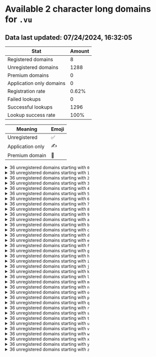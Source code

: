 # Available 2 character long domains for `.vu`

## Data last updated: 07/24/2024, 16:32:05

|Stat|Amount|
|--|--|
|Registered domains|8|
|Unregistered domains|1288|
|Premium domains|0|
|Application only domains|0|
|Registration rate|0.62%|
|Failed lookups|0|
|Successful lookups|1296|
|Lookup success rate|100%|


|Meaning|Emoji|
|--|--|
|Unregistered|:white_check_mark:|
|Application only|:writing_hand:|
|Premium domain|:gem:|

<details>
<summary>36 unregistered domains starting with <bold><code>0</code></bold></summary>

|Type|Domain|
|--|--|
|:white_check_mark:|`00.vu`|
|:white_check_mark:|`01.vu`|
|:white_check_mark:|`02.vu`|
|:white_check_mark:|`03.vu`|
|:white_check_mark:|`04.vu`|
|:white_check_mark:|`05.vu`|
|:white_check_mark:|`06.vu`|
|:white_check_mark:|`07.vu`|
|:white_check_mark:|`08.vu`|
|:white_check_mark:|`09.vu`|
|:white_check_mark:|`0a.vu`|
|:white_check_mark:|`0b.vu`|
|:white_check_mark:|`0c.vu`|
|:white_check_mark:|`0d.vu`|
|:white_check_mark:|`0e.vu`|
|:white_check_mark:|`0f.vu`|
|:white_check_mark:|`0g.vu`|
|:white_check_mark:|`0h.vu`|
|:white_check_mark:|`0i.vu`|
|:white_check_mark:|`0j.vu`|
|:white_check_mark:|`0k.vu`|
|:white_check_mark:|`0l.vu`|
|:white_check_mark:|`0m.vu`|
|:white_check_mark:|`0n.vu`|
|:white_check_mark:|`0o.vu`|
|:white_check_mark:|`0p.vu`|
|:white_check_mark:|`0q.vu`|
|:white_check_mark:|`0r.vu`|
|:white_check_mark:|`0s.vu`|
|:white_check_mark:|`0t.vu`|
|:white_check_mark:|`0u.vu`|
|:white_check_mark:|`0v.vu`|
|:white_check_mark:|`0w.vu`|
|:white_check_mark:|`0x.vu`|
|:white_check_mark:|`0y.vu`|
|:white_check_mark:|`0z.vu`|
</details>
<details>
<summary>36 unregistered domains starting with <bold><code>1</code></bold></summary>

|Type|Domain|
|--|--|
|:white_check_mark:|`10.vu`|
|:white_check_mark:|`11.vu`|
|:white_check_mark:|`12.vu`|
|:white_check_mark:|`13.vu`|
|:white_check_mark:|`14.vu`|
|:white_check_mark:|`15.vu`|
|:white_check_mark:|`16.vu`|
|:white_check_mark:|`17.vu`|
|:white_check_mark:|`18.vu`|
|:white_check_mark:|`19.vu`|
|:white_check_mark:|`1a.vu`|
|:white_check_mark:|`1b.vu`|
|:white_check_mark:|`1c.vu`|
|:white_check_mark:|`1d.vu`|
|:white_check_mark:|`1e.vu`|
|:white_check_mark:|`1f.vu`|
|:white_check_mark:|`1g.vu`|
|:white_check_mark:|`1h.vu`|
|:white_check_mark:|`1i.vu`|
|:white_check_mark:|`1j.vu`|
|:white_check_mark:|`1k.vu`|
|:white_check_mark:|`1l.vu`|
|:white_check_mark:|`1m.vu`|
|:white_check_mark:|`1n.vu`|
|:white_check_mark:|`1o.vu`|
|:white_check_mark:|`1p.vu`|
|:white_check_mark:|`1q.vu`|
|:white_check_mark:|`1r.vu`|
|:white_check_mark:|`1s.vu`|
|:white_check_mark:|`1t.vu`|
|:white_check_mark:|`1u.vu`|
|:white_check_mark:|`1v.vu`|
|:white_check_mark:|`1w.vu`|
|:white_check_mark:|`1x.vu`|
|:white_check_mark:|`1y.vu`|
|:white_check_mark:|`1z.vu`|
</details>
<details>
<summary>36 unregistered domains starting with <bold><code>2</code></bold></summary>

|Type|Domain|
|--|--|
|:white_check_mark:|`20.vu`|
|:white_check_mark:|`21.vu`|
|:white_check_mark:|`22.vu`|
|:white_check_mark:|`23.vu`|
|:white_check_mark:|`24.vu`|
|:white_check_mark:|`25.vu`|
|:white_check_mark:|`26.vu`|
|:white_check_mark:|`27.vu`|
|:white_check_mark:|`28.vu`|
|:white_check_mark:|`29.vu`|
|:white_check_mark:|`2a.vu`|
|:white_check_mark:|`2b.vu`|
|:white_check_mark:|`2c.vu`|
|:white_check_mark:|`2d.vu`|
|:white_check_mark:|`2e.vu`|
|:white_check_mark:|`2f.vu`|
|:white_check_mark:|`2g.vu`|
|:white_check_mark:|`2h.vu`|
|:white_check_mark:|`2i.vu`|
|:white_check_mark:|`2j.vu`|
|:white_check_mark:|`2k.vu`|
|:white_check_mark:|`2l.vu`|
|:white_check_mark:|`2m.vu`|
|:white_check_mark:|`2n.vu`|
|:white_check_mark:|`2o.vu`|
|:white_check_mark:|`2p.vu`|
|:white_check_mark:|`2q.vu`|
|:white_check_mark:|`2r.vu`|
|:white_check_mark:|`2s.vu`|
|:white_check_mark:|`2t.vu`|
|:white_check_mark:|`2u.vu`|
|:white_check_mark:|`2v.vu`|
|:white_check_mark:|`2w.vu`|
|:white_check_mark:|`2x.vu`|
|:white_check_mark:|`2y.vu`|
|:white_check_mark:|`2z.vu`|
</details>
<details>
<summary>36 unregistered domains starting with <bold><code>3</code></bold></summary>

|Type|Domain|
|--|--|
|:white_check_mark:|`30.vu`|
|:white_check_mark:|`31.vu`|
|:white_check_mark:|`32.vu`|
|:white_check_mark:|`33.vu`|
|:white_check_mark:|`34.vu`|
|:white_check_mark:|`35.vu`|
|:white_check_mark:|`36.vu`|
|:white_check_mark:|`37.vu`|
|:white_check_mark:|`38.vu`|
|:white_check_mark:|`39.vu`|
|:white_check_mark:|`3a.vu`|
|:white_check_mark:|`3b.vu`|
|:white_check_mark:|`3c.vu`|
|:white_check_mark:|`3d.vu`|
|:white_check_mark:|`3e.vu`|
|:white_check_mark:|`3f.vu`|
|:white_check_mark:|`3g.vu`|
|:white_check_mark:|`3h.vu`|
|:white_check_mark:|`3i.vu`|
|:white_check_mark:|`3j.vu`|
|:white_check_mark:|`3k.vu`|
|:white_check_mark:|`3l.vu`|
|:white_check_mark:|`3m.vu`|
|:white_check_mark:|`3n.vu`|
|:white_check_mark:|`3o.vu`|
|:white_check_mark:|`3p.vu`|
|:white_check_mark:|`3q.vu`|
|:white_check_mark:|`3r.vu`|
|:white_check_mark:|`3s.vu`|
|:white_check_mark:|`3t.vu`|
|:white_check_mark:|`3u.vu`|
|:white_check_mark:|`3v.vu`|
|:white_check_mark:|`3w.vu`|
|:white_check_mark:|`3x.vu`|
|:white_check_mark:|`3y.vu`|
|:white_check_mark:|`3z.vu`|
</details>
<details>
<summary>36 unregistered domains starting with <bold><code>4</code></bold></summary>

|Type|Domain|
|--|--|
|:white_check_mark:|`40.vu`|
|:white_check_mark:|`41.vu`|
|:white_check_mark:|`42.vu`|
|:white_check_mark:|`43.vu`|
|:white_check_mark:|`44.vu`|
|:white_check_mark:|`45.vu`|
|:white_check_mark:|`46.vu`|
|:white_check_mark:|`47.vu`|
|:white_check_mark:|`48.vu`|
|:white_check_mark:|`49.vu`|
|:white_check_mark:|`4a.vu`|
|:white_check_mark:|`4b.vu`|
|:white_check_mark:|`4c.vu`|
|:white_check_mark:|`4d.vu`|
|:white_check_mark:|`4e.vu`|
|:white_check_mark:|`4f.vu`|
|:white_check_mark:|`4g.vu`|
|:white_check_mark:|`4h.vu`|
|:white_check_mark:|`4i.vu`|
|:white_check_mark:|`4j.vu`|
|:white_check_mark:|`4k.vu`|
|:white_check_mark:|`4l.vu`|
|:white_check_mark:|`4m.vu`|
|:white_check_mark:|`4n.vu`|
|:white_check_mark:|`4o.vu`|
|:white_check_mark:|`4p.vu`|
|:white_check_mark:|`4q.vu`|
|:white_check_mark:|`4r.vu`|
|:white_check_mark:|`4s.vu`|
|:white_check_mark:|`4t.vu`|
|:white_check_mark:|`4u.vu`|
|:white_check_mark:|`4v.vu`|
|:white_check_mark:|`4w.vu`|
|:white_check_mark:|`4x.vu`|
|:white_check_mark:|`4y.vu`|
|:white_check_mark:|`4z.vu`|
</details>
<details>
<summary>36 unregistered domains starting with <bold><code>5</code></bold></summary>

|Type|Domain|
|--|--|
|:white_check_mark:|`50.vu`|
|:white_check_mark:|`51.vu`|
|:white_check_mark:|`52.vu`|
|:white_check_mark:|`53.vu`|
|:white_check_mark:|`54.vu`|
|:white_check_mark:|`55.vu`|
|:white_check_mark:|`56.vu`|
|:white_check_mark:|`57.vu`|
|:white_check_mark:|`58.vu`|
|:white_check_mark:|`59.vu`|
|:white_check_mark:|`5a.vu`|
|:white_check_mark:|`5b.vu`|
|:white_check_mark:|`5c.vu`|
|:white_check_mark:|`5d.vu`|
|:white_check_mark:|`5e.vu`|
|:white_check_mark:|`5f.vu`|
|:white_check_mark:|`5g.vu`|
|:white_check_mark:|`5h.vu`|
|:white_check_mark:|`5i.vu`|
|:white_check_mark:|`5j.vu`|
|:white_check_mark:|`5k.vu`|
|:white_check_mark:|`5l.vu`|
|:white_check_mark:|`5m.vu`|
|:white_check_mark:|`5n.vu`|
|:white_check_mark:|`5o.vu`|
|:white_check_mark:|`5p.vu`|
|:white_check_mark:|`5q.vu`|
|:white_check_mark:|`5r.vu`|
|:white_check_mark:|`5s.vu`|
|:white_check_mark:|`5t.vu`|
|:white_check_mark:|`5u.vu`|
|:white_check_mark:|`5v.vu`|
|:white_check_mark:|`5w.vu`|
|:white_check_mark:|`5x.vu`|
|:white_check_mark:|`5y.vu`|
|:white_check_mark:|`5z.vu`|
</details>
<details>
<summary>36 unregistered domains starting with <bold><code>6</code></bold></summary>

|Type|Domain|
|--|--|
|:white_check_mark:|`60.vu`|
|:white_check_mark:|`61.vu`|
|:white_check_mark:|`62.vu`|
|:white_check_mark:|`63.vu`|
|:white_check_mark:|`64.vu`|
|:white_check_mark:|`65.vu`|
|:white_check_mark:|`66.vu`|
|:white_check_mark:|`67.vu`|
|:white_check_mark:|`68.vu`|
|:white_check_mark:|`69.vu`|
|:white_check_mark:|`6a.vu`|
|:white_check_mark:|`6b.vu`|
|:white_check_mark:|`6c.vu`|
|:white_check_mark:|`6d.vu`|
|:white_check_mark:|`6e.vu`|
|:white_check_mark:|`6f.vu`|
|:white_check_mark:|`6g.vu`|
|:white_check_mark:|`6h.vu`|
|:white_check_mark:|`6i.vu`|
|:white_check_mark:|`6j.vu`|
|:white_check_mark:|`6k.vu`|
|:white_check_mark:|`6l.vu`|
|:white_check_mark:|`6m.vu`|
|:white_check_mark:|`6n.vu`|
|:white_check_mark:|`6o.vu`|
|:white_check_mark:|`6p.vu`|
|:white_check_mark:|`6q.vu`|
|:white_check_mark:|`6r.vu`|
|:white_check_mark:|`6s.vu`|
|:white_check_mark:|`6t.vu`|
|:white_check_mark:|`6u.vu`|
|:white_check_mark:|`6v.vu`|
|:white_check_mark:|`6w.vu`|
|:white_check_mark:|`6x.vu`|
|:white_check_mark:|`6y.vu`|
|:white_check_mark:|`6z.vu`|
</details>
<details>
<summary>36 unregistered domains starting with <bold><code>7</code></bold></summary>

|Type|Domain|
|--|--|
|:white_check_mark:|`70.vu`|
|:white_check_mark:|`71.vu`|
|:white_check_mark:|`72.vu`|
|:white_check_mark:|`73.vu`|
|:white_check_mark:|`74.vu`|
|:white_check_mark:|`75.vu`|
|:white_check_mark:|`76.vu`|
|:white_check_mark:|`77.vu`|
|:white_check_mark:|`78.vu`|
|:white_check_mark:|`79.vu`|
|:white_check_mark:|`7a.vu`|
|:white_check_mark:|`7b.vu`|
|:white_check_mark:|`7c.vu`|
|:white_check_mark:|`7d.vu`|
|:white_check_mark:|`7e.vu`|
|:white_check_mark:|`7f.vu`|
|:white_check_mark:|`7g.vu`|
|:white_check_mark:|`7h.vu`|
|:white_check_mark:|`7i.vu`|
|:white_check_mark:|`7j.vu`|
|:white_check_mark:|`7k.vu`|
|:white_check_mark:|`7l.vu`|
|:white_check_mark:|`7m.vu`|
|:white_check_mark:|`7n.vu`|
|:white_check_mark:|`7o.vu`|
|:white_check_mark:|`7p.vu`|
|:white_check_mark:|`7q.vu`|
|:white_check_mark:|`7r.vu`|
|:white_check_mark:|`7s.vu`|
|:white_check_mark:|`7t.vu`|
|:white_check_mark:|`7u.vu`|
|:white_check_mark:|`7v.vu`|
|:white_check_mark:|`7w.vu`|
|:white_check_mark:|`7x.vu`|
|:white_check_mark:|`7y.vu`|
|:white_check_mark:|`7z.vu`|
</details>
<details>
<summary>36 unregistered domains starting with <bold><code>8</code></bold></summary>

|Type|Domain|
|--|--|
|:white_check_mark:|`80.vu`|
|:white_check_mark:|`81.vu`|
|:white_check_mark:|`82.vu`|
|:white_check_mark:|`83.vu`|
|:white_check_mark:|`84.vu`|
|:white_check_mark:|`85.vu`|
|:white_check_mark:|`86.vu`|
|:white_check_mark:|`87.vu`|
|:white_check_mark:|`88.vu`|
|:white_check_mark:|`89.vu`|
|:white_check_mark:|`8a.vu`|
|:white_check_mark:|`8b.vu`|
|:white_check_mark:|`8c.vu`|
|:white_check_mark:|`8d.vu`|
|:white_check_mark:|`8e.vu`|
|:white_check_mark:|`8f.vu`|
|:white_check_mark:|`8g.vu`|
|:white_check_mark:|`8h.vu`|
|:white_check_mark:|`8i.vu`|
|:white_check_mark:|`8j.vu`|
|:white_check_mark:|`8k.vu`|
|:white_check_mark:|`8l.vu`|
|:white_check_mark:|`8m.vu`|
|:white_check_mark:|`8n.vu`|
|:white_check_mark:|`8o.vu`|
|:white_check_mark:|`8p.vu`|
|:white_check_mark:|`8q.vu`|
|:white_check_mark:|`8r.vu`|
|:white_check_mark:|`8s.vu`|
|:white_check_mark:|`8t.vu`|
|:white_check_mark:|`8u.vu`|
|:white_check_mark:|`8v.vu`|
|:white_check_mark:|`8w.vu`|
|:white_check_mark:|`8x.vu`|
|:white_check_mark:|`8y.vu`|
|:white_check_mark:|`8z.vu`|
</details>
<details>
<summary>36 unregistered domains starting with <bold><code>9</code></bold></summary>

|Type|Domain|
|--|--|
|:white_check_mark:|`90.vu`|
|:white_check_mark:|`91.vu`|
|:white_check_mark:|`92.vu`|
|:white_check_mark:|`93.vu`|
|:white_check_mark:|`94.vu`|
|:white_check_mark:|`95.vu`|
|:white_check_mark:|`96.vu`|
|:white_check_mark:|`97.vu`|
|:white_check_mark:|`98.vu`|
|:white_check_mark:|`99.vu`|
|:white_check_mark:|`9a.vu`|
|:white_check_mark:|`9b.vu`|
|:white_check_mark:|`9c.vu`|
|:white_check_mark:|`9d.vu`|
|:white_check_mark:|`9e.vu`|
|:white_check_mark:|`9f.vu`|
|:white_check_mark:|`9g.vu`|
|:white_check_mark:|`9h.vu`|
|:white_check_mark:|`9i.vu`|
|:white_check_mark:|`9j.vu`|
|:white_check_mark:|`9k.vu`|
|:white_check_mark:|`9l.vu`|
|:white_check_mark:|`9m.vu`|
|:white_check_mark:|`9n.vu`|
|:white_check_mark:|`9o.vu`|
|:white_check_mark:|`9p.vu`|
|:white_check_mark:|`9q.vu`|
|:white_check_mark:|`9r.vu`|
|:white_check_mark:|`9s.vu`|
|:white_check_mark:|`9t.vu`|
|:white_check_mark:|`9u.vu`|
|:white_check_mark:|`9v.vu`|
|:white_check_mark:|`9w.vu`|
|:white_check_mark:|`9x.vu`|
|:white_check_mark:|`9y.vu`|
|:white_check_mark:|`9z.vu`|
</details>
<details>
<summary>28 unregistered domains starting with <bold><code>a</code></bold></summary>

|Type|Domain|
|--|--|
|:white_check_mark:|`a0.vu`|
|:white_check_mark:|`a1.vu`|
|:white_check_mark:|`a2.vu`|
|:white_check_mark:|`a3.vu`|
|:white_check_mark:|`a4.vu`|
|:white_check_mark:|`a5.vu`|
|:white_check_mark:|`a6.vu`|
|:white_check_mark:|`a7.vu`|
|:white_check_mark:|`a8.vu`|
|:white_check_mark:|`a9.vu`|
|:white_check_mark:|`ab.vu`|
|:white_check_mark:|`ae.vu`|
|:white_check_mark:|`ah.vu`|
|:white_check_mark:|`aj.vu`|
|:white_check_mark:|`ak.vu`|
|:white_check_mark:|`al.vu`|
|:white_check_mark:|`am.vu`|
|:white_check_mark:|`ao.vu`|
|:white_check_mark:|`ap.vu`|
|:white_check_mark:|`aq.vu`|
|:white_check_mark:|`ar.vu`|
|:white_check_mark:|`as.vu`|
|:white_check_mark:|`at.vu`|
|:white_check_mark:|`au.vu`|
|:white_check_mark:|`aw.vu`|
|:white_check_mark:|`ax.vu`|
|:white_check_mark:|`ay.vu`|
|:white_check_mark:|`az.vu`|
</details>
<details>
<summary>36 unregistered domains starting with <bold><code>b</code></bold></summary>

|Type|Domain|
|--|--|
|:white_check_mark:|`b0.vu`|
|:white_check_mark:|`b1.vu`|
|:white_check_mark:|`b2.vu`|
|:white_check_mark:|`b3.vu`|
|:white_check_mark:|`b4.vu`|
|:white_check_mark:|`b5.vu`|
|:white_check_mark:|`b6.vu`|
|:white_check_mark:|`b7.vu`|
|:white_check_mark:|`b8.vu`|
|:white_check_mark:|`b9.vu`|
|:white_check_mark:|`ba.vu`|
|:white_check_mark:|`bb.vu`|
|:white_check_mark:|`bc.vu`|
|:white_check_mark:|`bd.vu`|
|:white_check_mark:|`be.vu`|
|:white_check_mark:|`bf.vu`|
|:white_check_mark:|`bg.vu`|
|:white_check_mark:|`bh.vu`|
|:white_check_mark:|`bi.vu`|
|:white_check_mark:|`bj.vu`|
|:white_check_mark:|`bk.vu`|
|:white_check_mark:|`bl.vu`|
|:white_check_mark:|`bm.vu`|
|:white_check_mark:|`bn.vu`|
|:white_check_mark:|`bo.vu`|
|:white_check_mark:|`bp.vu`|
|:white_check_mark:|`bq.vu`|
|:white_check_mark:|`br.vu`|
|:white_check_mark:|`bs.vu`|
|:white_check_mark:|`bt.vu`|
|:white_check_mark:|`bu.vu`|
|:white_check_mark:|`bv.vu`|
|:white_check_mark:|`bw.vu`|
|:white_check_mark:|`bx.vu`|
|:white_check_mark:|`by.vu`|
|:white_check_mark:|`bz.vu`|
</details>
<details>
<summary>36 unregistered domains starting with <bold><code>c</code></bold></summary>

|Type|Domain|
|--|--|
|:white_check_mark:|`c0.vu`|
|:white_check_mark:|`c1.vu`|
|:white_check_mark:|`c2.vu`|
|:white_check_mark:|`c3.vu`|
|:white_check_mark:|`c4.vu`|
|:white_check_mark:|`c5.vu`|
|:white_check_mark:|`c6.vu`|
|:white_check_mark:|`c7.vu`|
|:white_check_mark:|`c8.vu`|
|:white_check_mark:|`c9.vu`|
|:white_check_mark:|`ca.vu`|
|:white_check_mark:|`cb.vu`|
|:white_check_mark:|`cc.vu`|
|:white_check_mark:|`cd.vu`|
|:white_check_mark:|`ce.vu`|
|:white_check_mark:|`cf.vu`|
|:white_check_mark:|`cg.vu`|
|:white_check_mark:|`ch.vu`|
|:white_check_mark:|`ci.vu`|
|:white_check_mark:|`cj.vu`|
|:white_check_mark:|`ck.vu`|
|:white_check_mark:|`cl.vu`|
|:white_check_mark:|`cm.vu`|
|:white_check_mark:|`cn.vu`|
|:white_check_mark:|`co.vu`|
|:white_check_mark:|`cp.vu`|
|:white_check_mark:|`cq.vu`|
|:white_check_mark:|`cr.vu`|
|:white_check_mark:|`cs.vu`|
|:white_check_mark:|`ct.vu`|
|:white_check_mark:|`cu.vu`|
|:white_check_mark:|`cv.vu`|
|:white_check_mark:|`cw.vu`|
|:white_check_mark:|`cx.vu`|
|:white_check_mark:|`cy.vu`|
|:white_check_mark:|`cz.vu`|
</details>
<details>
<summary>36 unregistered domains starting with <bold><code>d</code></bold></summary>

|Type|Domain|
|--|--|
|:white_check_mark:|`d0.vu`|
|:white_check_mark:|`d1.vu`|
|:white_check_mark:|`d2.vu`|
|:white_check_mark:|`d3.vu`|
|:white_check_mark:|`d4.vu`|
|:white_check_mark:|`d5.vu`|
|:white_check_mark:|`d6.vu`|
|:white_check_mark:|`d7.vu`|
|:white_check_mark:|`d8.vu`|
|:white_check_mark:|`d9.vu`|
|:white_check_mark:|`da.vu`|
|:white_check_mark:|`db.vu`|
|:white_check_mark:|`dc.vu`|
|:white_check_mark:|`dd.vu`|
|:white_check_mark:|`de.vu`|
|:white_check_mark:|`df.vu`|
|:white_check_mark:|`dg.vu`|
|:white_check_mark:|`dh.vu`|
|:white_check_mark:|`di.vu`|
|:white_check_mark:|`dj.vu`|
|:white_check_mark:|`dk.vu`|
|:white_check_mark:|`dl.vu`|
|:white_check_mark:|`dm.vu`|
|:white_check_mark:|`dn.vu`|
|:white_check_mark:|`do.vu`|
|:white_check_mark:|`dp.vu`|
|:white_check_mark:|`dq.vu`|
|:white_check_mark:|`dr.vu`|
|:white_check_mark:|`ds.vu`|
|:white_check_mark:|`dt.vu`|
|:white_check_mark:|`du.vu`|
|:white_check_mark:|`dv.vu`|
|:white_check_mark:|`dw.vu`|
|:white_check_mark:|`dx.vu`|
|:white_check_mark:|`dy.vu`|
|:white_check_mark:|`dz.vu`|
</details>
<details>
<summary>36 unregistered domains starting with <bold><code>e</code></bold></summary>

|Type|Domain|
|--|--|
|:white_check_mark:|`e0.vu`|
|:white_check_mark:|`e1.vu`|
|:white_check_mark:|`e2.vu`|
|:white_check_mark:|`e3.vu`|
|:white_check_mark:|`e4.vu`|
|:white_check_mark:|`e5.vu`|
|:white_check_mark:|`e6.vu`|
|:white_check_mark:|`e7.vu`|
|:white_check_mark:|`e8.vu`|
|:white_check_mark:|`e9.vu`|
|:white_check_mark:|`ea.vu`|
|:white_check_mark:|`eb.vu`|
|:white_check_mark:|`ec.vu`|
|:white_check_mark:|`ed.vu`|
|:white_check_mark:|`ee.vu`|
|:white_check_mark:|`ef.vu`|
|:white_check_mark:|`eg.vu`|
|:white_check_mark:|`eh.vu`|
|:white_check_mark:|`ei.vu`|
|:white_check_mark:|`ej.vu`|
|:white_check_mark:|`ek.vu`|
|:white_check_mark:|`el.vu`|
|:white_check_mark:|`em.vu`|
|:white_check_mark:|`en.vu`|
|:white_check_mark:|`eo.vu`|
|:white_check_mark:|`ep.vu`|
|:white_check_mark:|`eq.vu`|
|:white_check_mark:|`er.vu`|
|:white_check_mark:|`es.vu`|
|:white_check_mark:|`et.vu`|
|:white_check_mark:|`eu.vu`|
|:white_check_mark:|`ev.vu`|
|:white_check_mark:|`ew.vu`|
|:white_check_mark:|`ex.vu`|
|:white_check_mark:|`ey.vu`|
|:white_check_mark:|`ez.vu`|
</details>
<details>
<summary>36 unregistered domains starting with <bold><code>f</code></bold></summary>

|Type|Domain|
|--|--|
|:white_check_mark:|`f0.vu`|
|:white_check_mark:|`f1.vu`|
|:white_check_mark:|`f2.vu`|
|:white_check_mark:|`f3.vu`|
|:white_check_mark:|`f4.vu`|
|:white_check_mark:|`f5.vu`|
|:white_check_mark:|`f6.vu`|
|:white_check_mark:|`f7.vu`|
|:white_check_mark:|`f8.vu`|
|:white_check_mark:|`f9.vu`|
|:white_check_mark:|`fa.vu`|
|:white_check_mark:|`fb.vu`|
|:white_check_mark:|`fc.vu`|
|:white_check_mark:|`fd.vu`|
|:white_check_mark:|`fe.vu`|
|:white_check_mark:|`ff.vu`|
|:white_check_mark:|`fg.vu`|
|:white_check_mark:|`fh.vu`|
|:white_check_mark:|`fi.vu`|
|:white_check_mark:|`fj.vu`|
|:white_check_mark:|`fk.vu`|
|:white_check_mark:|`fl.vu`|
|:white_check_mark:|`fm.vu`|
|:white_check_mark:|`fn.vu`|
|:white_check_mark:|`fo.vu`|
|:white_check_mark:|`fp.vu`|
|:white_check_mark:|`fq.vu`|
|:white_check_mark:|`fr.vu`|
|:white_check_mark:|`fs.vu`|
|:white_check_mark:|`ft.vu`|
|:white_check_mark:|`fu.vu`|
|:white_check_mark:|`fv.vu`|
|:white_check_mark:|`fw.vu`|
|:white_check_mark:|`fx.vu`|
|:white_check_mark:|`fy.vu`|
|:white_check_mark:|`fz.vu`|
</details>
<details>
<summary>36 unregistered domains starting with <bold><code>g</code></bold></summary>

|Type|Domain|
|--|--|
|:white_check_mark:|`g0.vu`|
|:white_check_mark:|`g1.vu`|
|:white_check_mark:|`g2.vu`|
|:white_check_mark:|`g3.vu`|
|:white_check_mark:|`g4.vu`|
|:white_check_mark:|`g5.vu`|
|:white_check_mark:|`g6.vu`|
|:white_check_mark:|`g7.vu`|
|:white_check_mark:|`g8.vu`|
|:white_check_mark:|`g9.vu`|
|:white_check_mark:|`ga.vu`|
|:white_check_mark:|`gb.vu`|
|:white_check_mark:|`gc.vu`|
|:white_check_mark:|`gd.vu`|
|:white_check_mark:|`ge.vu`|
|:white_check_mark:|`gf.vu`|
|:white_check_mark:|`gg.vu`|
|:white_check_mark:|`gh.vu`|
|:white_check_mark:|`gi.vu`|
|:white_check_mark:|`gj.vu`|
|:white_check_mark:|`gk.vu`|
|:white_check_mark:|`gl.vu`|
|:white_check_mark:|`gm.vu`|
|:white_check_mark:|`gn.vu`|
|:white_check_mark:|`go.vu`|
|:white_check_mark:|`gp.vu`|
|:white_check_mark:|`gq.vu`|
|:white_check_mark:|`gr.vu`|
|:white_check_mark:|`gs.vu`|
|:white_check_mark:|`gt.vu`|
|:white_check_mark:|`gu.vu`|
|:white_check_mark:|`gv.vu`|
|:white_check_mark:|`gw.vu`|
|:white_check_mark:|`gx.vu`|
|:white_check_mark:|`gy.vu`|
|:white_check_mark:|`gz.vu`|
</details>
<details>
<summary>36 unregistered domains starting with <bold><code>h</code></bold></summary>

|Type|Domain|
|--|--|
|:white_check_mark:|`h0.vu`|
|:white_check_mark:|`h1.vu`|
|:white_check_mark:|`h2.vu`|
|:white_check_mark:|`h3.vu`|
|:white_check_mark:|`h4.vu`|
|:white_check_mark:|`h5.vu`|
|:white_check_mark:|`h6.vu`|
|:white_check_mark:|`h7.vu`|
|:white_check_mark:|`h8.vu`|
|:white_check_mark:|`h9.vu`|
|:white_check_mark:|`ha.vu`|
|:white_check_mark:|`hb.vu`|
|:white_check_mark:|`hc.vu`|
|:white_check_mark:|`hd.vu`|
|:white_check_mark:|`he.vu`|
|:white_check_mark:|`hf.vu`|
|:white_check_mark:|`hg.vu`|
|:white_check_mark:|`hh.vu`|
|:white_check_mark:|`hi.vu`|
|:white_check_mark:|`hj.vu`|
|:white_check_mark:|`hk.vu`|
|:white_check_mark:|`hl.vu`|
|:white_check_mark:|`hm.vu`|
|:white_check_mark:|`hn.vu`|
|:white_check_mark:|`ho.vu`|
|:white_check_mark:|`hp.vu`|
|:white_check_mark:|`hq.vu`|
|:white_check_mark:|`hr.vu`|
|:white_check_mark:|`hs.vu`|
|:white_check_mark:|`ht.vu`|
|:white_check_mark:|`hu.vu`|
|:white_check_mark:|`hv.vu`|
|:white_check_mark:|`hw.vu`|
|:white_check_mark:|`hx.vu`|
|:white_check_mark:|`hy.vu`|
|:white_check_mark:|`hz.vu`|
</details>
<details>
<summary>36 unregistered domains starting with <bold><code>i</code></bold></summary>

|Type|Domain|
|--|--|
|:white_check_mark:|`i0.vu`|
|:white_check_mark:|`i1.vu`|
|:white_check_mark:|`i2.vu`|
|:white_check_mark:|`i3.vu`|
|:white_check_mark:|`i4.vu`|
|:white_check_mark:|`i5.vu`|
|:white_check_mark:|`i6.vu`|
|:white_check_mark:|`i7.vu`|
|:white_check_mark:|`i8.vu`|
|:white_check_mark:|`i9.vu`|
|:white_check_mark:|`ia.vu`|
|:white_check_mark:|`ib.vu`|
|:white_check_mark:|`ic.vu`|
|:white_check_mark:|`id.vu`|
|:white_check_mark:|`ie.vu`|
|:white_check_mark:|`if.vu`|
|:white_check_mark:|`ig.vu`|
|:white_check_mark:|`ih.vu`|
|:white_check_mark:|`ii.vu`|
|:white_check_mark:|`ij.vu`|
|:white_check_mark:|`ik.vu`|
|:white_check_mark:|`il.vu`|
|:white_check_mark:|`im.vu`|
|:white_check_mark:|`in.vu`|
|:white_check_mark:|`io.vu`|
|:white_check_mark:|`ip.vu`|
|:white_check_mark:|`iq.vu`|
|:white_check_mark:|`ir.vu`|
|:white_check_mark:|`is.vu`|
|:white_check_mark:|`it.vu`|
|:white_check_mark:|`iu.vu`|
|:white_check_mark:|`iv.vu`|
|:white_check_mark:|`iw.vu`|
|:white_check_mark:|`ix.vu`|
|:white_check_mark:|`iy.vu`|
|:white_check_mark:|`iz.vu`|
</details>
<details>
<summary>36 unregistered domains starting with <bold><code>j</code></bold></summary>

|Type|Domain|
|--|--|
|:white_check_mark:|`j0.vu`|
|:white_check_mark:|`j1.vu`|
|:white_check_mark:|`j2.vu`|
|:white_check_mark:|`j3.vu`|
|:white_check_mark:|`j4.vu`|
|:white_check_mark:|`j5.vu`|
|:white_check_mark:|`j6.vu`|
|:white_check_mark:|`j7.vu`|
|:white_check_mark:|`j8.vu`|
|:white_check_mark:|`j9.vu`|
|:white_check_mark:|`ja.vu`|
|:white_check_mark:|`jb.vu`|
|:white_check_mark:|`jc.vu`|
|:white_check_mark:|`jd.vu`|
|:white_check_mark:|`je.vu`|
|:white_check_mark:|`jf.vu`|
|:white_check_mark:|`jg.vu`|
|:white_check_mark:|`jh.vu`|
|:white_check_mark:|`ji.vu`|
|:white_check_mark:|`jj.vu`|
|:white_check_mark:|`jk.vu`|
|:white_check_mark:|`jl.vu`|
|:white_check_mark:|`jm.vu`|
|:white_check_mark:|`jn.vu`|
|:white_check_mark:|`jo.vu`|
|:white_check_mark:|`jp.vu`|
|:white_check_mark:|`jq.vu`|
|:white_check_mark:|`jr.vu`|
|:white_check_mark:|`js.vu`|
|:white_check_mark:|`jt.vu`|
|:white_check_mark:|`ju.vu`|
|:white_check_mark:|`jv.vu`|
|:white_check_mark:|`jw.vu`|
|:white_check_mark:|`jx.vu`|
|:white_check_mark:|`jy.vu`|
|:white_check_mark:|`jz.vu`|
</details>
<details>
<summary>36 unregistered domains starting with <bold><code>k</code></bold></summary>

|Type|Domain|
|--|--|
|:white_check_mark:|`k0.vu`|
|:white_check_mark:|`k1.vu`|
|:white_check_mark:|`k2.vu`|
|:white_check_mark:|`k3.vu`|
|:white_check_mark:|`k4.vu`|
|:white_check_mark:|`k5.vu`|
|:white_check_mark:|`k6.vu`|
|:white_check_mark:|`k7.vu`|
|:white_check_mark:|`k8.vu`|
|:white_check_mark:|`k9.vu`|
|:white_check_mark:|`ka.vu`|
|:white_check_mark:|`kb.vu`|
|:white_check_mark:|`kc.vu`|
|:white_check_mark:|`kd.vu`|
|:white_check_mark:|`ke.vu`|
|:white_check_mark:|`kf.vu`|
|:white_check_mark:|`kg.vu`|
|:white_check_mark:|`kh.vu`|
|:white_check_mark:|`ki.vu`|
|:white_check_mark:|`kj.vu`|
|:white_check_mark:|`kk.vu`|
|:white_check_mark:|`kl.vu`|
|:white_check_mark:|`km.vu`|
|:white_check_mark:|`kn.vu`|
|:white_check_mark:|`ko.vu`|
|:white_check_mark:|`kp.vu`|
|:white_check_mark:|`kq.vu`|
|:white_check_mark:|`kr.vu`|
|:white_check_mark:|`ks.vu`|
|:white_check_mark:|`kt.vu`|
|:white_check_mark:|`ku.vu`|
|:white_check_mark:|`kv.vu`|
|:white_check_mark:|`kw.vu`|
|:white_check_mark:|`kx.vu`|
|:white_check_mark:|`ky.vu`|
|:white_check_mark:|`kz.vu`|
</details>
<details>
<summary>36 unregistered domains starting with <bold><code>l</code></bold></summary>

|Type|Domain|
|--|--|
|:white_check_mark:|`l0.vu`|
|:white_check_mark:|`l1.vu`|
|:white_check_mark:|`l2.vu`|
|:white_check_mark:|`l3.vu`|
|:white_check_mark:|`l4.vu`|
|:white_check_mark:|`l5.vu`|
|:white_check_mark:|`l6.vu`|
|:white_check_mark:|`l7.vu`|
|:white_check_mark:|`l8.vu`|
|:white_check_mark:|`l9.vu`|
|:white_check_mark:|`la.vu`|
|:white_check_mark:|`lb.vu`|
|:white_check_mark:|`lc.vu`|
|:white_check_mark:|`ld.vu`|
|:white_check_mark:|`le.vu`|
|:white_check_mark:|`lf.vu`|
|:white_check_mark:|`lg.vu`|
|:white_check_mark:|`lh.vu`|
|:white_check_mark:|`li.vu`|
|:white_check_mark:|`lj.vu`|
|:white_check_mark:|`lk.vu`|
|:white_check_mark:|`ll.vu`|
|:white_check_mark:|`lm.vu`|
|:white_check_mark:|`ln.vu`|
|:white_check_mark:|`lo.vu`|
|:white_check_mark:|`lp.vu`|
|:white_check_mark:|`lq.vu`|
|:white_check_mark:|`lr.vu`|
|:white_check_mark:|`ls.vu`|
|:white_check_mark:|`lt.vu`|
|:white_check_mark:|`lu.vu`|
|:white_check_mark:|`lv.vu`|
|:white_check_mark:|`lw.vu`|
|:white_check_mark:|`lx.vu`|
|:white_check_mark:|`ly.vu`|
|:white_check_mark:|`lz.vu`|
</details>
<details>
<summary>36 unregistered domains starting with <bold><code>m</code></bold></summary>

|Type|Domain|
|--|--|
|:white_check_mark:|`m0.vu`|
|:white_check_mark:|`m1.vu`|
|:white_check_mark:|`m2.vu`|
|:white_check_mark:|`m3.vu`|
|:white_check_mark:|`m4.vu`|
|:white_check_mark:|`m5.vu`|
|:white_check_mark:|`m6.vu`|
|:white_check_mark:|`m7.vu`|
|:white_check_mark:|`m8.vu`|
|:white_check_mark:|`m9.vu`|
|:white_check_mark:|`ma.vu`|
|:white_check_mark:|`mb.vu`|
|:white_check_mark:|`mc.vu`|
|:white_check_mark:|`md.vu`|
|:white_check_mark:|`me.vu`|
|:white_check_mark:|`mf.vu`|
|:white_check_mark:|`mg.vu`|
|:white_check_mark:|`mh.vu`|
|:white_check_mark:|`mi.vu`|
|:white_check_mark:|`mj.vu`|
|:white_check_mark:|`mk.vu`|
|:white_check_mark:|`ml.vu`|
|:white_check_mark:|`mm.vu`|
|:white_check_mark:|`mn.vu`|
|:white_check_mark:|`mo.vu`|
|:white_check_mark:|`mp.vu`|
|:white_check_mark:|`mq.vu`|
|:white_check_mark:|`mr.vu`|
|:white_check_mark:|`ms.vu`|
|:white_check_mark:|`mt.vu`|
|:white_check_mark:|`mu.vu`|
|:white_check_mark:|`mv.vu`|
|:white_check_mark:|`mw.vu`|
|:white_check_mark:|`mx.vu`|
|:white_check_mark:|`my.vu`|
|:white_check_mark:|`mz.vu`|
</details>
<details>
<summary>36 unregistered domains starting with <bold><code>n</code></bold></summary>

|Type|Domain|
|--|--|
|:white_check_mark:|`n0.vu`|
|:white_check_mark:|`n1.vu`|
|:white_check_mark:|`n2.vu`|
|:white_check_mark:|`n3.vu`|
|:white_check_mark:|`n4.vu`|
|:white_check_mark:|`n5.vu`|
|:white_check_mark:|`n6.vu`|
|:white_check_mark:|`n7.vu`|
|:white_check_mark:|`n8.vu`|
|:white_check_mark:|`n9.vu`|
|:white_check_mark:|`na.vu`|
|:white_check_mark:|`nb.vu`|
|:white_check_mark:|`nc.vu`|
|:white_check_mark:|`nd.vu`|
|:white_check_mark:|`ne.vu`|
|:white_check_mark:|`nf.vu`|
|:white_check_mark:|`ng.vu`|
|:white_check_mark:|`nh.vu`|
|:white_check_mark:|`ni.vu`|
|:white_check_mark:|`nj.vu`|
|:white_check_mark:|`nk.vu`|
|:white_check_mark:|`nl.vu`|
|:white_check_mark:|`nm.vu`|
|:white_check_mark:|`nn.vu`|
|:white_check_mark:|`no.vu`|
|:white_check_mark:|`np.vu`|
|:white_check_mark:|`nq.vu`|
|:white_check_mark:|`nr.vu`|
|:white_check_mark:|`ns.vu`|
|:white_check_mark:|`nt.vu`|
|:white_check_mark:|`nu.vu`|
|:white_check_mark:|`nv.vu`|
|:white_check_mark:|`nw.vu`|
|:white_check_mark:|`nx.vu`|
|:white_check_mark:|`ny.vu`|
|:white_check_mark:|`nz.vu`|
</details>
<details>
<summary>36 unregistered domains starting with <bold><code>o</code></bold></summary>

|Type|Domain|
|--|--|
|:white_check_mark:|`o0.vu`|
|:white_check_mark:|`o1.vu`|
|:white_check_mark:|`o2.vu`|
|:white_check_mark:|`o3.vu`|
|:white_check_mark:|`o4.vu`|
|:white_check_mark:|`o5.vu`|
|:white_check_mark:|`o6.vu`|
|:white_check_mark:|`o7.vu`|
|:white_check_mark:|`o8.vu`|
|:white_check_mark:|`o9.vu`|
|:white_check_mark:|`oa.vu`|
|:white_check_mark:|`ob.vu`|
|:white_check_mark:|`oc.vu`|
|:white_check_mark:|`od.vu`|
|:white_check_mark:|`oe.vu`|
|:white_check_mark:|`of.vu`|
|:white_check_mark:|`og.vu`|
|:white_check_mark:|`oh.vu`|
|:white_check_mark:|`oi.vu`|
|:white_check_mark:|`oj.vu`|
|:white_check_mark:|`ok.vu`|
|:white_check_mark:|`ol.vu`|
|:white_check_mark:|`om.vu`|
|:white_check_mark:|`on.vu`|
|:white_check_mark:|`oo.vu`|
|:white_check_mark:|`op.vu`|
|:white_check_mark:|`oq.vu`|
|:white_check_mark:|`or.vu`|
|:white_check_mark:|`os.vu`|
|:white_check_mark:|`ot.vu`|
|:white_check_mark:|`ou.vu`|
|:white_check_mark:|`ov.vu`|
|:white_check_mark:|`ow.vu`|
|:white_check_mark:|`ox.vu`|
|:white_check_mark:|`oy.vu`|
|:white_check_mark:|`oz.vu`|
</details>
<details>
<summary>36 unregistered domains starting with <bold><code>p</code></bold></summary>

|Type|Domain|
|--|--|
|:white_check_mark:|`p0.vu`|
|:white_check_mark:|`p1.vu`|
|:white_check_mark:|`p2.vu`|
|:white_check_mark:|`p3.vu`|
|:white_check_mark:|`p4.vu`|
|:white_check_mark:|`p5.vu`|
|:white_check_mark:|`p6.vu`|
|:white_check_mark:|`p7.vu`|
|:white_check_mark:|`p8.vu`|
|:white_check_mark:|`p9.vu`|
|:white_check_mark:|`pa.vu`|
|:white_check_mark:|`pb.vu`|
|:white_check_mark:|`pc.vu`|
|:white_check_mark:|`pd.vu`|
|:white_check_mark:|`pe.vu`|
|:white_check_mark:|`pf.vu`|
|:white_check_mark:|`pg.vu`|
|:white_check_mark:|`ph.vu`|
|:white_check_mark:|`pi.vu`|
|:white_check_mark:|`pj.vu`|
|:white_check_mark:|`pk.vu`|
|:white_check_mark:|`pl.vu`|
|:white_check_mark:|`pm.vu`|
|:white_check_mark:|`pn.vu`|
|:white_check_mark:|`po.vu`|
|:white_check_mark:|`pp.vu`|
|:white_check_mark:|`pq.vu`|
|:white_check_mark:|`pr.vu`|
|:white_check_mark:|`ps.vu`|
|:white_check_mark:|`pt.vu`|
|:white_check_mark:|`pu.vu`|
|:white_check_mark:|`pv.vu`|
|:white_check_mark:|`pw.vu`|
|:white_check_mark:|`px.vu`|
|:white_check_mark:|`py.vu`|
|:white_check_mark:|`pz.vu`|
</details>
<details>
<summary>36 unregistered domains starting with <bold><code>q</code></bold></summary>

|Type|Domain|
|--|--|
|:white_check_mark:|`q0.vu`|
|:white_check_mark:|`q1.vu`|
|:white_check_mark:|`q2.vu`|
|:white_check_mark:|`q3.vu`|
|:white_check_mark:|`q4.vu`|
|:white_check_mark:|`q5.vu`|
|:white_check_mark:|`q6.vu`|
|:white_check_mark:|`q7.vu`|
|:white_check_mark:|`q8.vu`|
|:white_check_mark:|`q9.vu`|
|:white_check_mark:|`qa.vu`|
|:white_check_mark:|`qb.vu`|
|:white_check_mark:|`qc.vu`|
|:white_check_mark:|`qd.vu`|
|:white_check_mark:|`qe.vu`|
|:white_check_mark:|`qf.vu`|
|:white_check_mark:|`qg.vu`|
|:white_check_mark:|`qh.vu`|
|:white_check_mark:|`qi.vu`|
|:white_check_mark:|`qj.vu`|
|:white_check_mark:|`qk.vu`|
|:white_check_mark:|`ql.vu`|
|:white_check_mark:|`qm.vu`|
|:white_check_mark:|`qn.vu`|
|:white_check_mark:|`qo.vu`|
|:white_check_mark:|`qp.vu`|
|:white_check_mark:|`qq.vu`|
|:white_check_mark:|`qr.vu`|
|:white_check_mark:|`qs.vu`|
|:white_check_mark:|`qt.vu`|
|:white_check_mark:|`qu.vu`|
|:white_check_mark:|`qv.vu`|
|:white_check_mark:|`qw.vu`|
|:white_check_mark:|`qx.vu`|
|:white_check_mark:|`qy.vu`|
|:white_check_mark:|`qz.vu`|
</details>
<details>
<summary>36 unregistered domains starting with <bold><code>r</code></bold></summary>

|Type|Domain|
|--|--|
|:white_check_mark:|`r0.vu`|
|:white_check_mark:|`r1.vu`|
|:white_check_mark:|`r2.vu`|
|:white_check_mark:|`r3.vu`|
|:white_check_mark:|`r4.vu`|
|:white_check_mark:|`r5.vu`|
|:white_check_mark:|`r6.vu`|
|:white_check_mark:|`r7.vu`|
|:white_check_mark:|`r8.vu`|
|:white_check_mark:|`r9.vu`|
|:white_check_mark:|`ra.vu`|
|:white_check_mark:|`rb.vu`|
|:white_check_mark:|`rc.vu`|
|:white_check_mark:|`rd.vu`|
|:white_check_mark:|`re.vu`|
|:white_check_mark:|`rf.vu`|
|:white_check_mark:|`rg.vu`|
|:white_check_mark:|`rh.vu`|
|:white_check_mark:|`ri.vu`|
|:white_check_mark:|`rj.vu`|
|:white_check_mark:|`rk.vu`|
|:white_check_mark:|`rl.vu`|
|:white_check_mark:|`rm.vu`|
|:white_check_mark:|`rn.vu`|
|:white_check_mark:|`ro.vu`|
|:white_check_mark:|`rp.vu`|
|:white_check_mark:|`rq.vu`|
|:white_check_mark:|`rr.vu`|
|:white_check_mark:|`rs.vu`|
|:white_check_mark:|`rt.vu`|
|:white_check_mark:|`ru.vu`|
|:white_check_mark:|`rv.vu`|
|:white_check_mark:|`rw.vu`|
|:white_check_mark:|`rx.vu`|
|:white_check_mark:|`ry.vu`|
|:white_check_mark:|`rz.vu`|
</details>
<details>
<summary>36 unregistered domains starting with <bold><code>s</code></bold></summary>

|Type|Domain|
|--|--|
|:white_check_mark:|`s0.vu`|
|:white_check_mark:|`s1.vu`|
|:white_check_mark:|`s2.vu`|
|:white_check_mark:|`s3.vu`|
|:white_check_mark:|`s4.vu`|
|:white_check_mark:|`s5.vu`|
|:white_check_mark:|`s6.vu`|
|:white_check_mark:|`s7.vu`|
|:white_check_mark:|`s8.vu`|
|:white_check_mark:|`s9.vu`|
|:white_check_mark:|`sa.vu`|
|:white_check_mark:|`sb.vu`|
|:white_check_mark:|`sc.vu`|
|:white_check_mark:|`sd.vu`|
|:white_check_mark:|`se.vu`|
|:white_check_mark:|`sf.vu`|
|:white_check_mark:|`sg.vu`|
|:white_check_mark:|`sh.vu`|
|:white_check_mark:|`si.vu`|
|:white_check_mark:|`sj.vu`|
|:white_check_mark:|`sk.vu`|
|:white_check_mark:|`sl.vu`|
|:white_check_mark:|`sm.vu`|
|:white_check_mark:|`sn.vu`|
|:white_check_mark:|`so.vu`|
|:white_check_mark:|`sp.vu`|
|:white_check_mark:|`sq.vu`|
|:white_check_mark:|`sr.vu`|
|:white_check_mark:|`ss.vu`|
|:white_check_mark:|`st.vu`|
|:white_check_mark:|`su.vu`|
|:white_check_mark:|`sv.vu`|
|:white_check_mark:|`sw.vu`|
|:white_check_mark:|`sx.vu`|
|:white_check_mark:|`sy.vu`|
|:white_check_mark:|`sz.vu`|
</details>
<details>
<summary>36 unregistered domains starting with <bold><code>t</code></bold></summary>

|Type|Domain|
|--|--|
|:white_check_mark:|`t0.vu`|
|:white_check_mark:|`t1.vu`|
|:white_check_mark:|`t2.vu`|
|:white_check_mark:|`t3.vu`|
|:white_check_mark:|`t4.vu`|
|:white_check_mark:|`t5.vu`|
|:white_check_mark:|`t6.vu`|
|:white_check_mark:|`t7.vu`|
|:white_check_mark:|`t8.vu`|
|:white_check_mark:|`t9.vu`|
|:white_check_mark:|`ta.vu`|
|:white_check_mark:|`tb.vu`|
|:white_check_mark:|`tc.vu`|
|:white_check_mark:|`td.vu`|
|:white_check_mark:|`te.vu`|
|:white_check_mark:|`tf.vu`|
|:white_check_mark:|`tg.vu`|
|:white_check_mark:|`th.vu`|
|:white_check_mark:|`ti.vu`|
|:white_check_mark:|`tj.vu`|
|:white_check_mark:|`tk.vu`|
|:white_check_mark:|`tl.vu`|
|:white_check_mark:|`tm.vu`|
|:white_check_mark:|`tn.vu`|
|:white_check_mark:|`to.vu`|
|:white_check_mark:|`tp.vu`|
|:white_check_mark:|`tq.vu`|
|:white_check_mark:|`tr.vu`|
|:white_check_mark:|`ts.vu`|
|:white_check_mark:|`tt.vu`|
|:white_check_mark:|`tu.vu`|
|:white_check_mark:|`tv.vu`|
|:white_check_mark:|`tw.vu`|
|:white_check_mark:|`tx.vu`|
|:white_check_mark:|`ty.vu`|
|:white_check_mark:|`tz.vu`|
</details>
<details>
<summary>36 unregistered domains starting with <bold><code>u</code></bold></summary>

|Type|Domain|
|--|--|
|:white_check_mark:|`u0.vu`|
|:white_check_mark:|`u1.vu`|
|:white_check_mark:|`u2.vu`|
|:white_check_mark:|`u3.vu`|
|:white_check_mark:|`u4.vu`|
|:white_check_mark:|`u5.vu`|
|:white_check_mark:|`u6.vu`|
|:white_check_mark:|`u7.vu`|
|:white_check_mark:|`u8.vu`|
|:white_check_mark:|`u9.vu`|
|:white_check_mark:|`ua.vu`|
|:white_check_mark:|`ub.vu`|
|:white_check_mark:|`uc.vu`|
|:white_check_mark:|`ud.vu`|
|:white_check_mark:|`ue.vu`|
|:white_check_mark:|`uf.vu`|
|:white_check_mark:|`ug.vu`|
|:white_check_mark:|`uh.vu`|
|:white_check_mark:|`ui.vu`|
|:white_check_mark:|`uj.vu`|
|:white_check_mark:|`uk.vu`|
|:white_check_mark:|`ul.vu`|
|:white_check_mark:|`um.vu`|
|:white_check_mark:|`un.vu`|
|:white_check_mark:|`uo.vu`|
|:white_check_mark:|`up.vu`|
|:white_check_mark:|`uq.vu`|
|:white_check_mark:|`ur.vu`|
|:white_check_mark:|`us.vu`|
|:white_check_mark:|`ut.vu`|
|:white_check_mark:|`uu.vu`|
|:white_check_mark:|`uv.vu`|
|:white_check_mark:|`uw.vu`|
|:white_check_mark:|`ux.vu`|
|:white_check_mark:|`uy.vu`|
|:white_check_mark:|`uz.vu`|
</details>
<details>
<summary>36 unregistered domains starting with <bold><code>v</code></bold></summary>

|Type|Domain|
|--|--|
|:white_check_mark:|`v0.vu`|
|:white_check_mark:|`v1.vu`|
|:white_check_mark:|`v2.vu`|
|:white_check_mark:|`v3.vu`|
|:white_check_mark:|`v4.vu`|
|:white_check_mark:|`v5.vu`|
|:white_check_mark:|`v6.vu`|
|:white_check_mark:|`v7.vu`|
|:white_check_mark:|`v8.vu`|
|:white_check_mark:|`v9.vu`|
|:white_check_mark:|`va.vu`|
|:white_check_mark:|`vb.vu`|
|:white_check_mark:|`vc.vu`|
|:white_check_mark:|`vd.vu`|
|:white_check_mark:|`ve.vu`|
|:white_check_mark:|`vf.vu`|
|:white_check_mark:|`vg.vu`|
|:white_check_mark:|`vh.vu`|
|:white_check_mark:|`vi.vu`|
|:white_check_mark:|`vj.vu`|
|:white_check_mark:|`vk.vu`|
|:white_check_mark:|`vl.vu`|
|:white_check_mark:|`vm.vu`|
|:white_check_mark:|`vn.vu`|
|:white_check_mark:|`vo.vu`|
|:white_check_mark:|`vp.vu`|
|:white_check_mark:|`vq.vu`|
|:white_check_mark:|`vr.vu`|
|:white_check_mark:|`vs.vu`|
|:white_check_mark:|`vt.vu`|
|:white_check_mark:|`vu.vu`|
|:white_check_mark:|`vv.vu`|
|:white_check_mark:|`vw.vu`|
|:white_check_mark:|`vx.vu`|
|:white_check_mark:|`vy.vu`|
|:white_check_mark:|`vz.vu`|
</details>
<details>
<summary>36 unregistered domains starting with <bold><code>w</code></bold></summary>

|Type|Domain|
|--|--|
|:white_check_mark:|`w0.vu`|
|:white_check_mark:|`w1.vu`|
|:white_check_mark:|`w2.vu`|
|:white_check_mark:|`w3.vu`|
|:white_check_mark:|`w4.vu`|
|:white_check_mark:|`w5.vu`|
|:white_check_mark:|`w6.vu`|
|:white_check_mark:|`w7.vu`|
|:white_check_mark:|`w8.vu`|
|:white_check_mark:|`w9.vu`|
|:white_check_mark:|`wa.vu`|
|:white_check_mark:|`wb.vu`|
|:white_check_mark:|`wc.vu`|
|:white_check_mark:|`wd.vu`|
|:white_check_mark:|`we.vu`|
|:white_check_mark:|`wf.vu`|
|:white_check_mark:|`wg.vu`|
|:white_check_mark:|`wh.vu`|
|:white_check_mark:|`wi.vu`|
|:white_check_mark:|`wj.vu`|
|:white_check_mark:|`wk.vu`|
|:white_check_mark:|`wl.vu`|
|:white_check_mark:|`wm.vu`|
|:white_check_mark:|`wn.vu`|
|:white_check_mark:|`wo.vu`|
|:white_check_mark:|`wp.vu`|
|:white_check_mark:|`wq.vu`|
|:white_check_mark:|`wr.vu`|
|:white_check_mark:|`ws.vu`|
|:white_check_mark:|`wt.vu`|
|:white_check_mark:|`wu.vu`|
|:white_check_mark:|`wv.vu`|
|:white_check_mark:|`ww.vu`|
|:white_check_mark:|`wx.vu`|
|:white_check_mark:|`wy.vu`|
|:white_check_mark:|`wz.vu`|
</details>
<details>
<summary>36 unregistered domains starting with <bold><code>x</code></bold></summary>

|Type|Domain|
|--|--|
|:white_check_mark:|`x0.vu`|
|:white_check_mark:|`x1.vu`|
|:white_check_mark:|`x2.vu`|
|:white_check_mark:|`x3.vu`|
|:white_check_mark:|`x4.vu`|
|:white_check_mark:|`x5.vu`|
|:white_check_mark:|`x6.vu`|
|:white_check_mark:|`x7.vu`|
|:white_check_mark:|`x8.vu`|
|:white_check_mark:|`x9.vu`|
|:white_check_mark:|`xa.vu`|
|:white_check_mark:|`xb.vu`|
|:white_check_mark:|`xc.vu`|
|:white_check_mark:|`xd.vu`|
|:white_check_mark:|`xe.vu`|
|:white_check_mark:|`xf.vu`|
|:white_check_mark:|`xg.vu`|
|:white_check_mark:|`xh.vu`|
|:white_check_mark:|`xi.vu`|
|:white_check_mark:|`xj.vu`|
|:white_check_mark:|`xk.vu`|
|:white_check_mark:|`xl.vu`|
|:white_check_mark:|`xm.vu`|
|:white_check_mark:|`xn.vu`|
|:white_check_mark:|`xo.vu`|
|:white_check_mark:|`xp.vu`|
|:white_check_mark:|`xq.vu`|
|:white_check_mark:|`xr.vu`|
|:white_check_mark:|`xs.vu`|
|:white_check_mark:|`xt.vu`|
|:white_check_mark:|`xu.vu`|
|:white_check_mark:|`xv.vu`|
|:white_check_mark:|`xw.vu`|
|:white_check_mark:|`xx.vu`|
|:white_check_mark:|`xy.vu`|
|:white_check_mark:|`xz.vu`|
</details>
<details>
<summary>36 unregistered domains starting with <bold><code>y</code></bold></summary>

|Type|Domain|
|--|--|
|:white_check_mark:|`y0.vu`|
|:white_check_mark:|`y1.vu`|
|:white_check_mark:|`y2.vu`|
|:white_check_mark:|`y3.vu`|
|:white_check_mark:|`y4.vu`|
|:white_check_mark:|`y5.vu`|
|:white_check_mark:|`y6.vu`|
|:white_check_mark:|`y7.vu`|
|:white_check_mark:|`y8.vu`|
|:white_check_mark:|`y9.vu`|
|:white_check_mark:|`ya.vu`|
|:white_check_mark:|`yb.vu`|
|:white_check_mark:|`yc.vu`|
|:white_check_mark:|`yd.vu`|
|:white_check_mark:|`ye.vu`|
|:white_check_mark:|`yf.vu`|
|:white_check_mark:|`yg.vu`|
|:white_check_mark:|`yh.vu`|
|:white_check_mark:|`yi.vu`|
|:white_check_mark:|`yj.vu`|
|:white_check_mark:|`yk.vu`|
|:white_check_mark:|`yl.vu`|
|:white_check_mark:|`ym.vu`|
|:white_check_mark:|`yn.vu`|
|:white_check_mark:|`yo.vu`|
|:white_check_mark:|`yp.vu`|
|:white_check_mark:|`yq.vu`|
|:white_check_mark:|`yr.vu`|
|:white_check_mark:|`ys.vu`|
|:white_check_mark:|`yt.vu`|
|:white_check_mark:|`yu.vu`|
|:white_check_mark:|`yv.vu`|
|:white_check_mark:|`yw.vu`|
|:white_check_mark:|`yx.vu`|
|:white_check_mark:|`yy.vu`|
|:white_check_mark:|`yz.vu`|
</details>
<details>
<summary>36 unregistered domains starting with <bold><code>z</code></bold></summary>

|Type|Domain|
|--|--|
|:white_check_mark:|`z0.vu`|
|:white_check_mark:|`z1.vu`|
|:white_check_mark:|`z2.vu`|
|:white_check_mark:|`z3.vu`|
|:white_check_mark:|`z4.vu`|
|:white_check_mark:|`z5.vu`|
|:white_check_mark:|`z6.vu`|
|:white_check_mark:|`z7.vu`|
|:white_check_mark:|`z8.vu`|
|:white_check_mark:|`z9.vu`|
|:white_check_mark:|`za.vu`|
|:white_check_mark:|`zb.vu`|
|:white_check_mark:|`zc.vu`|
|:white_check_mark:|`zd.vu`|
|:white_check_mark:|`ze.vu`|
|:white_check_mark:|`zf.vu`|
|:white_check_mark:|`zg.vu`|
|:white_check_mark:|`zh.vu`|
|:white_check_mark:|`zi.vu`|
|:white_check_mark:|`zj.vu`|
|:white_check_mark:|`zk.vu`|
|:white_check_mark:|`zl.vu`|
|:white_check_mark:|`zm.vu`|
|:white_check_mark:|`zn.vu`|
|:white_check_mark:|`zo.vu`|
|:white_check_mark:|`zp.vu`|
|:white_check_mark:|`zq.vu`|
|:white_check_mark:|`zr.vu`|
|:white_check_mark:|`zs.vu`|
|:white_check_mark:|`zt.vu`|
|:white_check_mark:|`zu.vu`|
|:white_check_mark:|`zv.vu`|
|:white_check_mark:|`zw.vu`|
|:white_check_mark:|`zx.vu`|
|:white_check_mark:|`zy.vu`|
|:white_check_mark:|`zz.vu`|
</details>